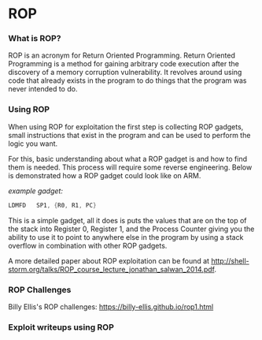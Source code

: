 # ROP
### What is ROP?
ROP is an acronym for Return Oriented Programming.
Return Oriented Programming is a method for gaining arbitrary code execution after the discovery of a memory corruption vulnerability. It revolves around using code that already exists in the program to do things that the program was never intended to do.

### Using ROP
When using ROP for exploitation the first step is collecting ROP gadgets, small instructions that exist in the program and can be used to perform the logic you want.

For this, basic understanding about what a ROP gadget is and how to find them is needed.
This process will require some reverse engineering. Below is demonstrated how a ROP gadget could look like on ARM.

*example gadget:*

```S
LDMFD   SP1, {R0, R1, PC}
```

This is a simple gadget, all it does is puts the values that are on the top of the stack into Register 0, Register 1, and the Process Counter giving you the ability to use it to point to anywhere else in the program by using a stack overflow in combination with other ROP gadgets.

A more detailed paper about ROP exploitation can be found at http://shell-storm.org/talks/ROP_course_lecture_jonathan_salwan_2014.pdf. 

### ROP Challenges
Billy Ellis's ROP challenges: https://billy-ellis.github.io/rop1.html

### Exploit writeups using ROP
